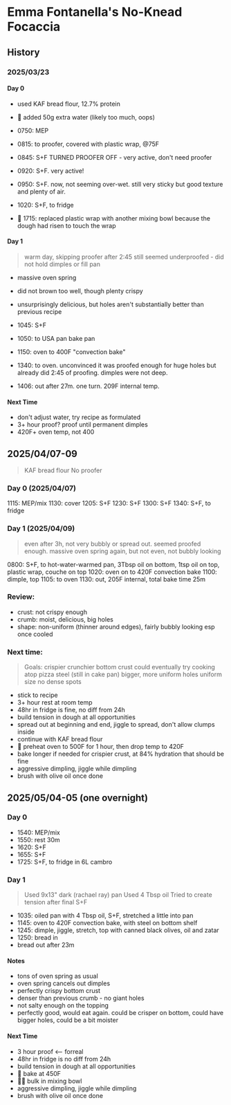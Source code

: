 # Emma Fontanella's No-Knead Focaccia


## History

### 2025/03/23

#### Day 0

- used KAF bread flour, 12.7% protein
- 🚨 added 50g extra water (likely too much, oops)

- 0750: MEP
- 0815: to proofer, covered with plastic wrap, @75F
- 0845: S+F TURNED PROOFER OFF - very active, don't need proofer
- 0920: S+F. very active!
- 0950: S+F. now, not seeming over-wet. still very sticky but good texture and plenty of air.
- 1020: S+F, to fridge
- 🚨 1715: replaced plastic wrap with another mixing bowl because the dough had risen to touch the wrap

#### Day 1

> warm day, skipping proofer
> after 2:45 still seemed underproofed - did not hold dimples or fill pan
- massive oven spring
- did not brown too well, though plenty crispy
- unsurprisingly delicious, but holes aren't substantially better than previous recipe

- 1045: S+F
- 1050: to USA pan bake pan
- 1150: oven to 400F "convection bake"
- 1340: to oven. unconvinced it was proofed enough for huge holes but already did 2:45 of proofing. dimples were not deep.
- 1406: out after 27m. one turn. 209F internal temp.

#### Next Time

- don't adjust water, try recipe as formulated
- 3+ hour proof? proof until permanent dimples
- 420F+ oven temp, not 400 


## 2025/04/07-09

> KAF bread flour
> No proofer

### Day 0 (2025/04/07)

1115: MEP/mix
1130: cover
1205: S+F
1230: S+F
1300: S+F
1340: S+F, to fridge

### Day 1 (2025/04/09)

> even after 3h, not very bubbly or spread out. seemed proofed enough.
> massive oven spring again, but not even, not bubbly looking

0800: S+F, to hot-water-warmed pan, 3Tbsp oil on bottom, 1tsp oil on top, plastic wrap, couche on top
1020: oven on to 420F convection bake
1100: dimple, top
1105: to oven
1130: out, 205F internal, total bake time 25m

### Review:
- crust: not crispy enough
- crumb: moist, delicious, big holes
- shape: non-uniform (thinner around edges), fairly bubbly looking esp once cooled

### Next time:
> Goals:
>  crispier crunchier bottom crust
>   could eventually try cooking atop pizza steel (still in cake pan)
>  bigger, more uniform holes
>  uniform size
>  no dense spots

- stick to recipe
- 3+ hour rest at room temp
- 48hr in fridge is fine, no diff from 24h
- build tension in dough at all opportunities
- spread out at beginning and end, jiggle to spread, don't allow clumps inside
- continue with KAF bread flour
- 🚨 preheat oven to 500F for 1 hour, then drop temp to 420F
- bake longer if needed for crispier crust, at 84% hydration that should be fine
- aggressive dimpling, jiggle while dimpling
- brush with olive oil once done

## 2025/05/04-05 (one overnight)

### Day 0

- 1540: MEP/mix
- 1550: rest 30m
- 1620: S+F
- 1655: S+F
- 1725: S+F, to fridge in 6L cambro

### Day 1

> Used 9x13" dark (rachael ray) pan
> Used 4 Tbsp oil
> Tried to create tension after final S+F

- 1035: oiled pan with 4 Tbsp oil, S+F, stretched a little into pan
- 1145: oven to 420F convection bake, with steel on bottom shelf
- 1245: dimple, jiggle, stretch, top with canned black olives, oil and zatar
- 1250: bread in
- bread out after 23m

#### Notes

- tons of oven spring as usual
- oven spring cancels out dimples
- perfectly crispy bottom crust
- denser than previous crumb - no giant holes
- not salty enough on the topping
- perfectly good, would eat again. could be crisper on bottom, could have bigger holes, could be a bit moister


#### Next Time

- 3 hour proof <-- forreal
- 48hr in fridge is no diff from 24h
- build tension in dough at all opportunities
- 🚨 bake at 450F
- 🚨🚨 bulk in mixing bowl
- aggressive dimpling, jiggle while dimpling
- brush with olive oil once done
